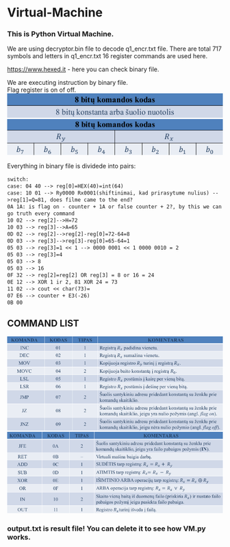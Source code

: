 # Virtual-Machine

### This is Python Virtual Machine.
We are using decryptor.bin file to decode q1_encr.txt file. There are total 717 symbols and letters in q1_encr.txt
16 register commands are used here.

https://www.hexed.it - here you can check binary file.

We are executing instruction by binary file.</br>
Flag register is on of off.</br>
![alt text](https://github.com/CodeForVGTU/Virtual-Machine/blob/master/images/8bits.png)
![alt text](https://github.com/CodeForVGTU/Virtual-Machine/blob/master/images/8bitsXY.png)

Everything in binary file is dividede into pairs:
```
switch:
case: 04 40 --> reg[0]=HEX(40)=int(64)
case: 10 01 --> Ry0000 Rx0001(shiftinimai, kad prirasytume nulius) -->reg[1]=Q=81, does filme came to the end?
0A 1A: is flag on - counter + 1A or false counter + 2?, by this we can go truth every command
10 02 --> reg[2]-->H=72
10 03 --> reg[3]-->A=65
0D 02 --> reg[2]-->reg[2]-reg[0]=72-64=8
0D 03 --> reg[3]-->reg[3]-reg[0]=65-64=1
05 03 --> reg[3]=1 << 1 --> 0000 0001 << 1 0000 0010 = 2
05 03 --> reg[3]=4
05 03 --> 8
05 03 --> 16
0F 32 --> reg[2]=reg[2] OR reg[3] = 8 or 16 = 24
0E 12 --> XOR 1 ir 2, 81 XOR 24 = 73
11 02 --> cout << char(73)=
07 E6 --> counter + E3(-26)
0B 00
```
## COMMAND LIST
![alt text](https://github.com/CodeForVGTU/Virtual-Machine/blob/master/images/1.png)
![alt text](https://github.com/CodeForVGTU/Virtual-Machine/blob/master/images/2.png)

### output.txt is result file! You can delete it to see how VM.py works.
